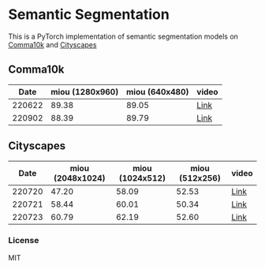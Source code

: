 # Semantic Segmentation
This is a PyTorch implementation of semantic segmentation models on [Comma10k](https://github.com/commaai/comma10k) and [Cityscapes](https://www.cityscapes-dataset.com/)

## Comma10k
| Date   | miou (1280x960) | miou (640x480) | video                                |
| ------ | --------------- | -------------- | ------------------------------------ |
| 220622 | 89.38           | 89.05          | [Link](https://youtu.be/-xZ5Vsq1JDg) |
| 220902 | 88.39           | 89.79          | [Link](https://youtu.be/l2cX6F_69wI) |

## Cityscapes
| Date   | miou (2048x1024) | miou (1024x512) | miou (512x256) | video                                |
| ------ | ---------------- | --------------- | -------------- | ------------------------------------ |
| 220720 | 47.20            | 58.09           | 52.53          | [Link](https://youtu.be/iUEUOsw3ViQ) |
| 220721 | 58.44            | 60.01           | 50.34          | [Link](https://youtu.be/WyZvsIS7eq8) |
| 220723 | 60.79            | 62.19           | 52.60          | [Link](https://youtu.be/XUA3fDtz4IE) |

### License

MIT
